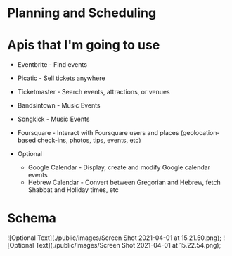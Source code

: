 # Planning and Scheduling

# Apis that I'm going to use
* Eventbrite - Find events
* Picatic - Sell tickets anywhere
* Ticketmaster - Search events, attractions, or venues
* Bandsintown - Music Events
* Songkick - Music Events
* Foursquare - Interact with Foursquare users and places (geolocation-based check-ins, photos, tips, events, etc) 

* Optional
    * Google Calendar - Display, create and modify Google calendar events
    * Hebrew Calendar - Convert between Gregorian and Hebrew, fetch Shabbat and Holiday times, etc


# Schema
![Optional Text](./public/images/Screen Shot 2021-04-01 at 15.21.50.png);
![Optional Text](./public/images/Screen Shot 2021-04-01 at 15.22.54.png);
